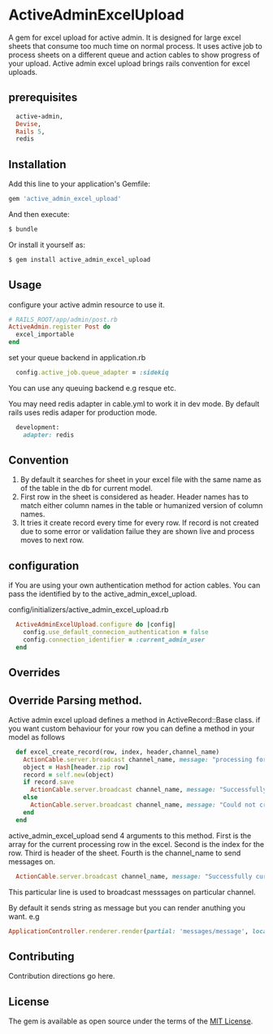 # ActiveAdminExcelUpload
A gem for excel upload for active admin. It is designed for large excel sheets that consume too much time on normal process. It uses active job to process sheets on a different queue and action cables to show progress of your upload. Active admin excel upload brings rails convention for excel uploads.


## prerequisites
```ruby
  active-admin,
  Devise,
  Rails 5,
  redis
  ```

## Installation
Add this line to your application's Gemfile:

```ruby
gem 'active_admin_excel_upload'
```

And then execute:
```bash
$ bundle
```

Or install it yourself as:
```bash
$ gem install active_admin_excel_upload
```


## Usage
configure your active admin resource to use it.

```ruby
# RAILS_ROOT/app/admin/post.rb
ActiveAdmin.register Post do
  excel_importable         
end
```
set your queue backend in application.rb
```ruby
  config.active_job.queue_adapter = :sidekiq
```
You can use any queuing backend e.g resque etc.

You may need redis adapter in cable.yml to work it in dev mode. By default rails uses redis adaper for production mode.
```ruby
  development:
    adapter: redis
```


## Convention
1. By default it searches for sheet in your excel file with the same name as of the table   in the db for current model.
2. First row in the sheet is considered as header. Header names has to match either column names in the table or humanized version of column names.
3. It tries it create record every time for every row. If record is not created due to some error or validation failue they are shown live and process moves to next row.


## configuration
if You are using your own authentication method for action cables. You can pass the identified by to the active_admin_excel_upload.

config/initializers/active_admin_excel_upload.rb

```ruby
  ActiveAdminExcelUpload.configure do |config|
    config.use_default_connecion_authentication = false
    config.connection_identifier = :current_admin_user
  end
```

## Overrides

## Override Parsing method.
Active admin excel upload defines a method in ActiveRecord::Base class. if you want custom behaviour for your row you can define a method in your model as follows

```ruby
  def excel_create_record(row, index, header,channel_name)
    ActionCable.server.broadcast channel_name, message: "processing for #{row}"
    object = Hash[header.zip row]
    record = self.new(object)
    if record.save
      ActionCable.server.broadcast channel_name, message: "Successfully cureated record for #{row}, id: #{record.id}"
    else
      ActionCable.server.broadcast channel_name, message: "Could not create record for #{row}, error: #{record.errors.messages}"
    end
  end
```
active_admin_excel_upload send 4 arguments to this method. First is the array for the current processing row in the excel. Second is the index for the row. Third is header of the sheet. Fourth is the channel_name to send messages on.

```ruby
  ActionCable.server.broadcast channel_name, message: "Successfully cureated record for #{row}, id: #{record.id}"
```
This particular line is used to broadcast messsages on particular channel.

By default it sends string as message but you can render anuthing you want. e.g

``` ruby
ApplicationController.renderer.render(partial: 'messages/message', locals: { message: message })
```

## Contributing
Contribution directions go here.

## License
The gem is available as open source under the terms of the [MIT License](http://opensource.org/licenses/MIT).
